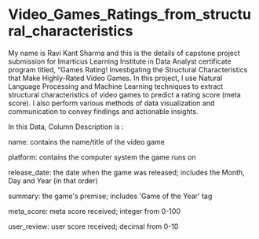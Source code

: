 # Video_Games_Ratings_from_structural_characteristics

My name is Ravi Kant Sharma and this is the details of capstone project submission for Imarticus Learning Institute in Data Analyst certificate program titled, “Games Rating! Investigating the Structural Characteristics that Make Highly-Rated Video Games.
In this project, I use Natural Language Processing and Machine Learning techniques to extract structural characteristics of video games to predict a rating score (meta score). I also perform various methods of data visualization and communication to convey findings and actionable insights.

In this Data, Column Description is :

name: contains the name/title of the video game

platform: contains the computer system the game runs on

release_date: the date when the game was released; includes the Month, Day and Year (in that order)

summary: the game's premise; includes 'Game of the Year' tag

meta_score: meta score received; integer from 0-100

user_review: user score received; decimal from 0-10
